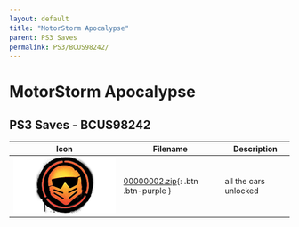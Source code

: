 ```yaml
---
layout: default
title: "MotorStorm Apocalypse"
parent: PS3 Saves
permalink: PS3/BCUS98242/
---
```

# MotorStorm Apocalypse

## PS3 Saves - BCUS98242

| Icon | Filename | Description |
|------|----------|-------------|
| ![MotorStorm Apocalypse](ICON0.PNG) | [00000002.zip](00000002.zip){: .btn .btn-purple } | all the cars unlocked |
